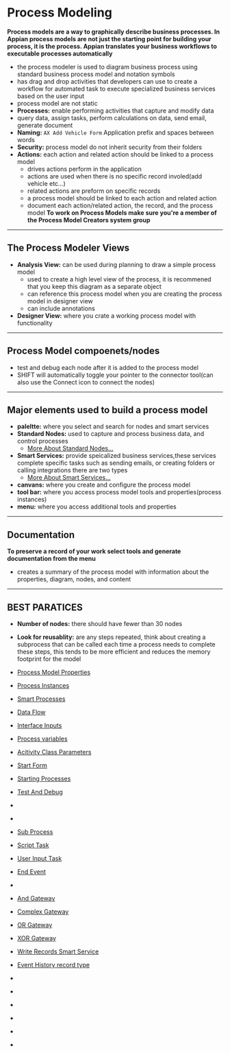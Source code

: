 # Process Modeling
**Process models are a way to graphically describe business processes. In Appian process models are not just the starting point for building your process, it is the process. Appian translates your business workflows to executable processes automatically**
- the process modeler is used to diagram business process using standard business process model and notation symbols
- has drag and drop activities that developers can use to create a workflow for automated task to execute specialized business services based on the user input 
- process model are not static
- **Processes:** enable performing activities that capture and modify data
 - query data, assign tasks, perform calculations on data, send email, generate document
- **Naming:** `AX Add Vehicle Form` Application prefix and spaces between words
- **Security:** process model do not inherit security from their folders
- **Actions:** each action and related action should be linked to a process model
    - drives actions perform in the application
    - actions are used when there is no specific record involed(add vehicle etc...)
    - related actions are preform on specific records
    - a process model should be linked to each action and related action
    - document each action/related action, the record, and the process model
**To work on Process Models make sure you're a member of the Process Model Creators system group**
___________________________________________________________________________________________
## The Process Modeler Views
- **Analysis View:** can be used during planning to draw a simple process model
    - used to create a high level view of the process, it is recommened that you keep this diagram as a separate object
    - can reference this process model when you are creating the process model in designer view
    - can include annotations
- **Designer View:** where  you crate a working process model with functionality
____________________________________________________________________________________________________
## Process Model compoenets/nodes
- test and debug each node after it is added to the process model
- SHIFT will automatically toggle your pointer to the connector tool(can also use the Connect 
 icon to connect the nodes)

________________________________________________________________________________________________________
## Major elements used to build a process model
- **paleltte:** where you select and search for nodes and smart services
- **Standard Nodes:** used to capture and process business data, and control processes
    - [More About Standard Nodes...]()     
- **Smart Services:** provide speicalized business services,these services complete specific tasks such as sending emails, or creating folders or calling integrations there are two types
    - [More About Smart Services...]()
- **canvans:** where you create and configure the process model
- **tool bar:** where you access process model tools and properties(process instances)
- **menu:** where you access additional tools and properties

____________________________________________________________________________________________________

## Documentation
**To preserve a record of your work select tools and generate documentation from the menu**
- creates a summary of the process model with information about the properties, diagram, nodes, and content 
________________________________________________________________________________________________________

## BEST PARATICES
- **Number of nodes:** there should have fewer than 30 nodes
- **Look for reusablity:** are any steps repeated, think about creating a subprocess that can be called each time a process needs to complete these steps, this tends to be more efficient and reduces the memory footprint for the model

- [Process Model Properties](./Model/ProcessModelProperties.md)
- [Process Instances](./Model/ProcessInstances.md)
- [Smart Processes](./Model/SmartProcesses.md)
- [Data Flow](./DataFlow/README.md)
- [Interface Inputs](./DataFlow/InterfaceInputs.md)
- [Process variables](./DataFlow/ProcessVariables.md)
- [Acitivity Class Parameters](./DataFlow/ACP.md)
- [Start Form](./Model/StartForm.md)
- [Starting Processes](./StartingAProcess/README.md)
- [Test And Debug](./Model/TestDebug.md)


- []()
- []()
- [Sub Process](./Nodes/Activity/SubProcess.md)
- [Script Task](./Nodes/Activity/ScriptTasks.md)
- [User Input Task]()
- [End Event](./Nodes/Events/EndEvent.md)
- []()
- [And Gateway](./Nodes/Gateways/AND.md)
- [Complex Gateway](./Nodes/Gateways/Complex.md)
- [OR Gateway](./Nodes/Gateways/OR.md)
- [XOR Gateway](./Nodes/Gateways/XOR.md)
- [Write Records Smart Service](./Nodes/SmartServices/WriteRecordsSmartService.md)



- [ Event History record type]()
- []()
- []()
- []()
- []()
- []()
- []()